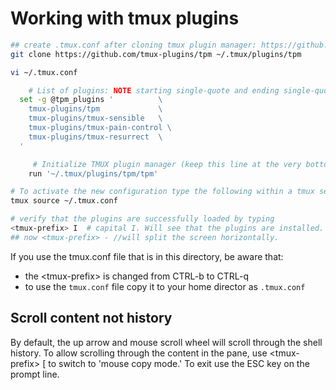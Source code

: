 # Working with tmux plugins
```bash
## create .tmux.conf after cloning tmux plugin manager: https://github.com/tmux-plugins/tpm
git clone https://github.com/tmux-plugins/tpm ~/.tmux/plugins/tpm

vi ~/.tmux.conf

	# List of plugins: NOTE starting single-quote and ending single-quote
  set -g @tpm_plugins '          \
    tmux-plugins/tpm             \
    tmux-plugins/tmux-sensible   \
    tmux-plugins/tmux-pain-control \
    tmux-plugins/tmux-resurrect  \
  '

	 # Initialize TMUX plugin manager (keep this line at the very bottom of tmux.conf)
	run '~/.tmux/plugins/tpm/tpm'

# To activate the new configuration type the following within a tmux session:
tmux source ~/.tmux.conf

# verify that the plugins are successfully loaded by typing
<tmux-prefix> I  # capital I. Will see that the plugins are installed.
## now <tmux-prefix> - //will split the screen horizontally.
```

If you use the tmux.conf file that is in this directory, be aware that:
- the <tmux-prefix\> is changed from CTRL-b to CTRL-q
- to use the `tmux.conf` file copy it to your home director as `.tmux.conf`

## Scroll content not history
By default, the up arrow and mouse scroll wheel will scroll through the shell history.
To allow scrolling through the content in the pane, use <tmux-prefix\> [ to switch to
'mouse copy mode.' To exit use the ESC key on the prompt line.
